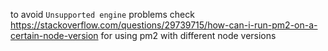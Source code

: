 to avoid `Unsupported engine` problems
check https://stackoverflow.com/questions/29739715/how-can-i-run-pm2-on-a-certain-node-version for using pm2 with different node versions
